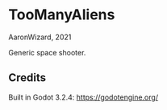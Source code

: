 # TooManyAliens

AaronWizard, 2021

Generic space shooter.

## Credits

Built in Godot 3.2.4: https://godotengine.org/
